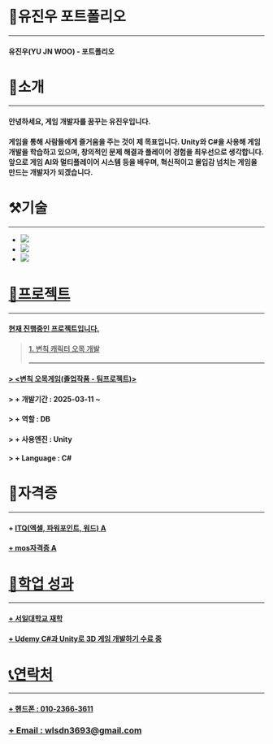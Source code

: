 # 📜유진우 포트폴리오
---
#### 유진우(YU JN WOO) - 포트폴리오
# 👋소개
---
#### 안녕하세요, 게임 개발자를 꿈꾸는 유진우입니다.
#### 게임을 통해 사람들에게 즐거움을 주는 것이 제 목표입니다. Unity와 C#을 사용해 게임 개발을 학습하고 있으며, 창의적인 문제 해결과 플레이어 경험을 최우선으로 생각합니다. 앞으로 게임 AI와 멀티플레이어 시스템 등을 배우며, 혁신적이고 몰입감 넘치는 게임을 만드는 개발자가 되겠습니다.

# ⚒기술
---
+ <a href="https://github.com/JIN-YOO-YU/Study-Note/tree/main/Unity"> <img src="https://img.shields.io/badge/unity-%23000000.svg?style=for-the-badge&logo=unity&logoColor=white"/></a>
+ <a href="https://github.com/JIN-YOO-YU/Study-Note/tree/main/C%23"><img src="https://img.shields.io/badge/c%23-%23239120.svg?style=for-the-badge&logo=c-sharp&logoColor=white"/></a>
+ <a href="https://github.com/JIN-YOO-YU/Study-Note/tree/main/%EB%AA%A8%EB%B0%94%EC%9D%BC%ED%94%84%EB%A1%9C%EA%B7%B8%EB%9E%98%EB%B0%8D"><img src="https://img.shields.io/badge/Android%20Studio-3DDC84.svg?&style=for-the-badge&logo=Android%20Studio&logoColor=white"/>


# 📝프로젝트
---
#### 현재 진행중인 프로젝트입니다.

> #### 1. 변칙 캐릭터 오목 개발
> ---
#### > <a href="https://github.com/JIN-YOO-YU/Omok"><변칙 오목게임(졸업작품 - 팀프로젝트)></a>
#### > + 개발기간 : 2025-03-11 ~
#### > + 역할 : DB
#### > + 사용엔진 : Unity
#### > + Language : C#


# 🧰자격증
---
#### + <a href="https://github.com/JIN-YOO-YU/JIN-YOO-YU.github.io/blob/main/report.pdf">ITQ(엑셀, 파워포인트, 워드) A
#### + mos자격증 A


# 💼학업 성과
---
#### + 서일대학교 재학
#### + Udemy C#과 Unity로 3D 게임 개발하기 수료 중


# 📞연락처
---
#### + 핸드폰 : 010-2366-3611
### + Email : wlsdn3693@gmail.com
